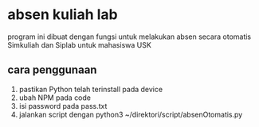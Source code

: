 # absen kuliah lab

program ini dibuat dengan fungsi untuk melakukan absen secara otomatis Simkuliah dan Siplab
untuk mahasiswa USK

## cara penggunaan
1. pastikan Python telah terinstall pada device
2. ubah NPM pada code
3. isi password pada pass.txt
4. jalankan script dengan python3 ~/direktori/script/absenOtomatis.py
